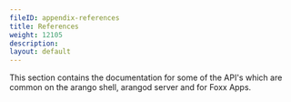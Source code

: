 ```yaml
---
fileID: appendix-references
title: References
weight: 12105
description: 
layout: default
---
```

This section contains the documentation for some of the API's which are common on the
arango shell, arangod server and for Foxx Apps.
